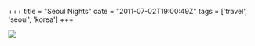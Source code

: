 +++
title = "Seoul Nights"
date = "2011-07-02T19:00:49Z"
tags = ['travel', 'seoul', 'korea']
+++

![](/post/seoul-nights/Seoul_At_Night_2_6236.jpeg)


